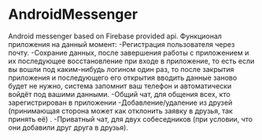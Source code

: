 # AndroidMessenger
Android messenger based on Firebase provided api.
Функционал приложения на данный момент:
-Регистрация пользователя через почту.
-Сохрание данных, после завершения работы с приложением и их последующее восстановление при входе в приложение, то есть если вы вошли под каким-нибудь логином один раз, то после закрытия приложения и последующего его открытия вводить данные заново будет не нужно, система запомнит ваш телефон и автоматически войдёт под вашими данными.
-Общий чат, для общения всех, кто зарегистрирован в приложении
-Добавление/удаление из друзей (принимающая сторона может как отклонить заявку в друзья, так принять её) .
-Приватный чат, для двух собеседников (при условии, что они добавили друг друга в друзья).

